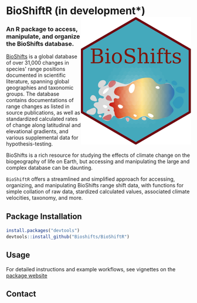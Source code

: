 # BioShiftR (in development*)  <img align="right" src="ReadMeFigures/hex-BioShifts.png" width=300>

### An R package to access, manipulate, and organize the BioShifts database.


[BioShifts](https://figshare.com/articles/dataset/BioShifts_a_global_geodatabase_of_climate-induced_species_redistribution_over_land_and_sea/7413365) is a global database of over 31,000 changes in species' range positions documented in scientific literature, spanning global geographies and taxonomic groups. The database contains documentations of range changes as listed in source publications, as well as standardized calculated rates of change along latitudinal and elevational gradients, and various supplemental data for hypothesis-testing. 

BioShifts is a rich resource for studying the effects of climate change on the biogeography of life on Earth, but accessing and manipulating the large and complex database can be daunting. 

`BioShiftR` offers a streamlined and simplified approach for accessing, organizing, and manipulating BioShifts range shift data, with functions for simple collation of raw data, stardized calculated values, associated climate velocities, taxonomy, and more. 

## Package Installation

```r
install.packages("devtools") 
devtools::install_github("Bioshifts/BioShiftR")
```

## Usage

For detailed instructions and example workflows, see vignettes on the [package website](https://bioshifts.github.io/BioShiftR/index.html) 


## Contact




